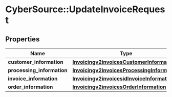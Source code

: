 # CyberSource::UpdateInvoiceRequest

## Properties
Name | Type | Description | Notes
------------ | ------------- | ------------- | -------------
**customer_information** | [**Invoicingv2invoicesCustomerInformation**](Invoicingv2invoicesCustomerInformation.md) |  | [optional] 
**processing_information** | [**Invoicingv2invoicesProcessingInformation**](Invoicingv2invoicesProcessingInformation.md) |  | [optional] 
**invoice_information** | [**Invoicingv2invoicesidInvoiceInformation**](Invoicingv2invoicesidInvoiceInformation.md) |  | 
**order_information** | [**Invoicingv2invoicesOrderInformation**](Invoicingv2invoicesOrderInformation.md) |  | 


